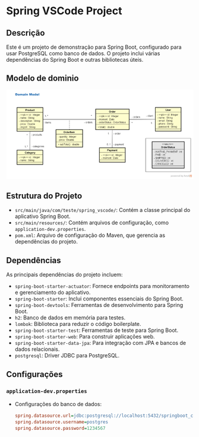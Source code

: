 # Spring VSCode Project

## Descrição
Este é um projeto de demonstração para Spring Boot, configurado para usar PostgreSQL como banco de dados. O projeto inclui várias dependências do Spring Boot e outras bibliotecas úteis.

## Modelo de dominio

<img src="assets/image/Screenshot_82.png" alt="drawing" width="928"/>


## Estrutura do Projeto
- `src/main/java/com/teste/spring_vscode/`: Contém a classe principal do aplicativo Spring Boot.
- `src/main/resources/`: Contém arquivos de configuração, como `application-dev.properties`.
- `pom.xml`: Arquivo de configuração do Maven, que gerencia as dependências do projeto.

## Dependências
As principais dependências do projeto incluem:
- `spring-boot-starter-actuator`: Fornece endpoints para monitoramento e gerenciamento do aplicativo.
- `spring-boot-starter`: Inclui componentes essenciais do Spring Boot.
- `spring-boot-devtools`: Ferramentas de desenvolvimento para Spring Boot.
- `h2`: Banco de dados em memória para testes.
- `lombok`: Biblioteca para reduzir o código boilerplate.
- `spring-boot-starter-test`: Ferramentas de teste para Spring Boot.
- `spring-boot-starter-web`: Para construir aplicações web.
- `spring-boot-starter-data-jpa`: Para integração com JPA e bancos de dados relacionais.
- `postgresql`: Driver JDBC para PostgreSQL.

## Configurações
### `application-dev.properties`
- Configurações do banco de dados:
  ```ini
  spring.datasource.url=jdbc:postgresql://localhost:5432/springboot_course
  spring.datasource.username=postgres
  spring.datasource.password=1234567
